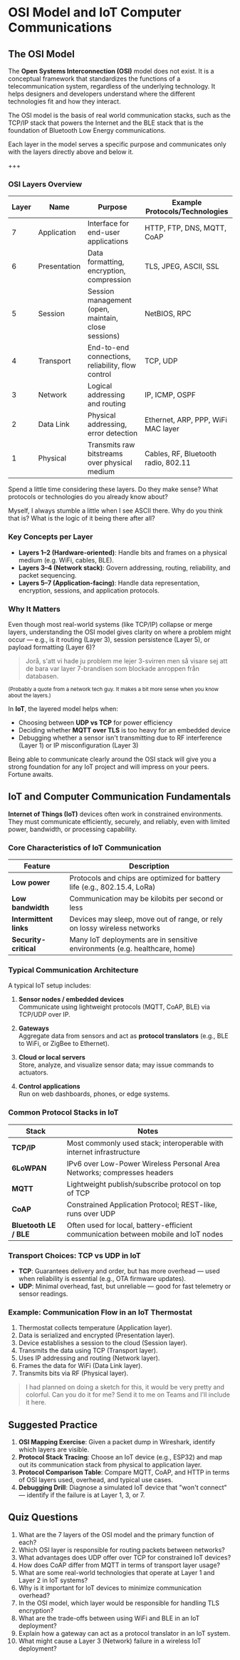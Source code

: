 # OSI Model and IoT Computer Communications

## The OSI Model

The **Open Systems Interconnection (OSI)** model does not exist. It is a conceptual framework that standardizes the functions of a telecommunication system, regardless of the underlying technology. It helps designers and developers understand where the different technologies fit and how they interact.

The OSI model is the basis of real world communication stacks, such as the TCP/IP stack that powers the Internet and the BLE stack that is the foundation of Bluetooth Low Energy communications.

Each layer in the model serves a specific purpose and communicates only with the layers directly above and below it.

+++

### OSI Layers Overview

| Layer | Name         | Purpose                                             | Example Protocols/Technologies      |
| ----- | ------------ | --------------------------------------------------- | ----------------------------------- |
| 7     | Application  | Interface for end-user applications                 | HTTP, FTP, DNS, MQTT, CoAP          |
| 6     | Presentation | Data formatting, encryption, compression            | TLS, JPEG, ASCII, SSL               |
| 5     | Session      | Session management (open, maintain, close sessions) | NetBIOS, RPC                        |
| 4     | Transport    | End-to-end connections, reliability, flow control   | TCP, UDP                            |
| 3     | Network      | Logical addressing and routing                      | IP, ICMP, OSPF                      |
| 2     | Data Link    | Physical addressing, error detection                | Ethernet, ARP, PPP, WiFi MAC layer  |
| 1     | Physical     | Transmits raw bitstreams over physical medium       | Cables, RF, Bluetooth radio, 802.11 |

Spend a little time considering these layers. Do they make sense? What protocols or technologies do you already know about?

Myself, I always stumble a little when I see ASCII there. Why do you think that is? What is the logic of it being there after all?

### Key Concepts per Layer

- **Layers 1–2 (Hardware-oriented)**: Handle bits and frames on a physical medium (e.g. WiFi, cables, BLE).
- **Layers 3–4 (Network stack)**: Govern addressing, routing, reliability, and packet sequencing.
- **Layers 5–7 (Application-facing)**: Handle data representation, encryption, sessions, and application protocols.

### Why It Matters

Even though most real-world systems (like TCP/IP) collapse or merge layers, understanding the OSI model gives clarity on where a problem might occur — e.g., is it routing (Layer 3), session persistence (Layer 5), or payload formatting (Layer 6)?

> Jorå, s'att vi hade ju problem me lejer 3-svirren men så visare sej att de bara var layer 7-brandisen som blockade anroppen från databasen.

<sub>(Probably a quote from a network tech guy. It makes a bit more sense when you know about the layers.)</sub>

In **IoT**, the layered model helps when:

- Choosing between **UDP vs TCP** for power efficiency
- Deciding whether **MQTT over TLS** is too heavy for an embedded device
- Debugging whether a sensor isn't transmitting due to RF interference (Layer 1) or IP misconfiguration (Layer 3)

Being able to communicate clearly around the OSI stack will give you a strong foundation for any IoT project and will impress on your peers. Fortune awaits.

## IoT and Computer Communication Fundamentals

**Internet of Things (IoT)** devices often work in constrained environments. They must communicate efficiently, securely, and reliably, even with limited power, bandwidth, or processing capability.

### Core Characteristics of IoT Communication

| Feature                | Description                                                                |
| ---------------------- | -------------------------------------------------------------------------- |
| **Low power**          | Protocols and chips are optimized for battery life (e.g., 802.15.4, LoRa)  |
| **Low bandwidth**      | Communication may be kilobits per second or less                           |
| **Intermittent links** | Devices may sleep, move out of range, or rely on lossy wireless networks   |
| **Security-critical**  | Many IoT deployments are in sensitive environments (e.g. healthcare, home) |

### Typical Communication Architecture

A typical IoT setup includes:

1. **Sensor nodes / embedded devices**  
   Communicate using lightweight protocols (MQTT, CoAP, BLE) via TCP/UDP over IP.

2. **Gateways**  
   Aggregate data from sensors and act as **protocol translators** (e.g., BLE to WiFi, or ZigBee to Ethernet).

3. **Cloud or local servers**  
   Store, analyze, and visualize sensor data; may issue commands to actuators.

4. **Control applications**  
   Run on web dashboards, phones, or edge systems.

### Common Protocol Stacks in IoT

| Stack                  | Notes                                                                              |
| ---------------------- | ---------------------------------------------------------------------------------- |
| **TCP/IP**             | Most commonly used stack; interoperable with internet infrastructure               |
| **6LoWPAN**            | IPv6 over Low-Power Wireless Personal Area Networks; compresses headers            |
| **MQTT**               | Lightweight publish/subscribe protocol on top of TCP                               |
| **CoAP**               | Constrained Application Protocol; REST-like, runs over UDP                         |
| **Bluetooth LE / BLE** | Often used for local, battery-efficient communication between mobile and IoT nodes |

### Transport Choices: TCP vs UDP in IoT

- **TCP**: Guarantees delivery and order, but has more overhead — used when reliability is essential (e.g., OTA firmware updates).
- **UDP**: Minimal overhead, fast, but unreliable — good for fast telemetry or sensor readings.

### Example: Communication Flow in an IoT Thermostat

1. Thermostat collects temperature (Application layer).
2. Data is serialized and encrypted (Presentation layer).
3. Device establishes a session to the cloud (Session layer).
4. Transmits the data using TCP (Transport layer).
5. Uses IP addressing and routing (Network layer).
6. Frames the data for WiFi (Data Link layer).
7. Transmits bits via RF (Physical layer).

> I had planned on doing a sketch for this, it would be very pretty and colorful. Can you do it for me? Send it to me on Teams and I'll include it here.

## Suggested Practice

1. **OSI Mapping Exercise**: Given a packet dump in Wireshark, identify which layers are visible.
2. **Protocol Stack Tracing**: Choose an IoT device (e.g., ESP32) and map out its communication stack from physical to application layer.
3. **Protocol Comparison Table**: Compare MQTT, CoAP, and HTTP in terms of OSI layers used, overhead, and typical use cases.
4. **Debugging Drill**: Diagnose a simulated IoT device that "won't connect" — identify if the failure is at Layer 1, 3, or 7.

## Quiz Questions

1. What are the 7 layers of the OSI model and the primary function of each?
2. Which OSI layer is responsible for routing packets between networks?
3. What advantages does UDP offer over TCP for constrained IoT devices?
4. How does CoAP differ from MQTT in terms of transport layer usage?
5. What are some real-world technologies that operate at Layer 1 and Layer 2 in IoT systems?
6. Why is it important for IoT devices to minimize communication overhead?
7. In the OSI model, which layer would be responsible for handling TLS encryption?
8. What are the trade-offs between using WiFi and BLE in an IoT deployment?
9. Explain how a gateway can act as a protocol translator in an IoT system.
10. What might cause a Layer 3 (Network) failure in a wireless IoT deployment?
